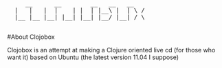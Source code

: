 <pre>
	 __      __        __   __   __
  |   |   |  |    | |  | |__\ |  | \ /
  |__ |__ |__| |__| |__| |__/ |__| / \

</pre>

#About Clojobox

Clojobox is an attempt at making a Clojure oriented live cd (for those who want it) based on Ubuntu (the latest version 11.04 I suppose)


